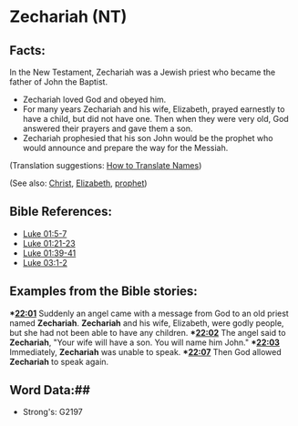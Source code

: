 # Zechariah (NT) #

## Facts: ##

In the New Testament, Zechariah was a Jewish priest who became the father of John the Baptist.

 * Zechariah loved God and obeyed him.
 * For many years Zechariah and his wife, Elizabeth, prayed earnestly to have a child, but did not have one. Then when they were very old, God answered their prayers and gave them a son.
 * Zechariah prophesied that his son John would be the prophet who would announce and prepare the way for the Messiah.

(Translation suggestions: [How to Translate Names](rc://en/ta/man/translate/translate-names))

(See also: [Christ](../kt/christ.md), [Elizabeth](elizabeth.md), [prophet](../kt/prophet.md))

## Bible References: ##

* [Luke 01:5-7](rc://en/tn/help/luk/01/05)
* [Luke 01:21-23](rc://en/tn/help/luk/01/21)
* [Luke 01:39-41](rc://en/tn/help/luk/01/39)
* [Luke 03:1-2](rc://en/tn/help/luk/03/01)

## Examples from the Bible stories: ##

  __*[22:01](rc://en/tn/help/obs/22/01)__ Suddenly an angel came with a message from God to an old priest named __Zechariah__. __Zechariah__ and his wife, Elizabeth, were godly people, but she had not been able to have any children.
  __*[22:02](rc://en/tn/help/obs/22/02)__ The angel said to __Zechariah__, "Your wife will have a son. You will name him John."
  __*[22:03](rc://en/tn/help/obs/22/03)__ Immediately, __Zechariah__ was unable to speak.
  __*[22:07](rc://en/tn/help/obs/22/07)__ Then God allowed __Zechariah__ to speak again.

## Word Data:##

* Strong's: G2197

